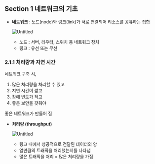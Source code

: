 ## Section 1 네트워크의 기초

- **네트워크** : 노드(node)와 링크(link)가 서로 연결되어 리소스를 공유하는 집합
    
    ![Untitled](https://s3-us-west-2.amazonaws.com/secure.notion-static.com/b45fc7b6-2802-4244-9010-370ed7373787/Untitled.png)
    
    - 노드 : 서버, 라우터, 스위치 등 네트워크 장치
    - 링크 : 유선 또는 무선

### 2.1.1 처리량과 지연 시간

네트워크 구축 시,

1. 많은 처리량을 처리할 수 있고
2. 지연 시간이 짧고
3. 장애 빈도가 적고
4. 좋은 보안을 갖춰야

좋은 네트워크가 만들어 짐

- **처리량 (throughput)**
    
    ![Untitled](https://s3-us-west-2.amazonaws.com/secure.notion-static.com/7e8fcafa-b749-416d-baf0-1e7ef3e7772f/Untitled.png)
    
    - 링크 내에서 성공적으로 전달된 데이터의 양
    - 얼만큼의 트래픽을 처리했는지를 나타냄
    - 많은 트래픽을 처리 = 많은 처리량을 가짐
